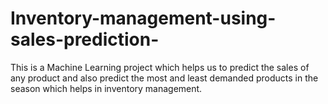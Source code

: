 # Inventory-management-using-sales-prediction-
This is a Machine Learning project which helps us to predict the sales of any product and also predict the most and least demanded products in the season which helps in inventory management.
